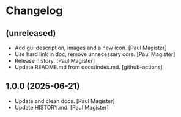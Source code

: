 Changelog
=========


(unreleased)
------------
- Add gui description, images and a new icon. [Paul Magister]
- Use hard link in doc, remove unnecessary core. [Paul Magister]
- Release history. [Paul Magister]
- Update README.md from docs/index.md. [github-actions]


1.0.0 (2025-06-21)
------------------
- Update and clean docs. [Paul Magister]
- Update HISTORY.md. [Paul Magister]


